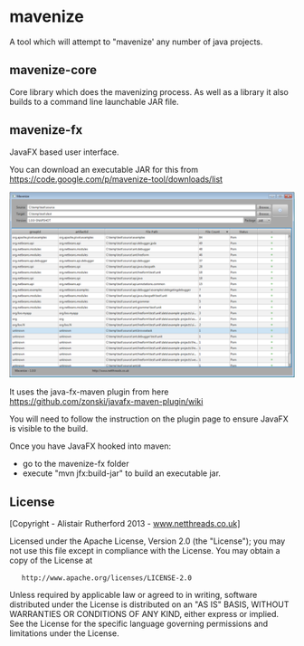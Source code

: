 mavenize
========

A tool which will attempt to "mavenize' any number of java projects. 


mavenize-core
-------------

Core library which does the mavenizing process. As well as a library it also builds to a command line launchable JAR file.

mavenize-fx
-----------

JavaFX based user interface.

You can download an executable JAR for this from https://code.google.com/p/mavenize-tool/downloads/list

![User interface](https://github.com/alistairrutherford/images/raw/master/mavenizefxA.png)


It uses the java-fx-maven plugin from here https://github.com/zonski/javafx-maven-plugin/wiki

You will need to follow the instruction on the plugin page to ensure JavaFX is visible to the build.

Once you have JavaFX hooked into maven:

- go to the mavenize-fx folder
- execute "mvn jfx:build-jar" to build an executable jar.

License
--------
[Copyright - Alistair Rutherford 2013 - www.netthreads.co.uk]

Licensed under the Apache License, Version 2.0 (the "License");
   you may not use this file except in compliance with the License.
   You may obtain a copy of the License at

       http://www.apache.org/licenses/LICENSE-2.0

   Unless required by applicable law or agreed to in writing, software
   distributed under the License is distributed on an "AS IS" BASIS,
   WITHOUT WARRANTIES OR CONDITIONS OF ANY KIND, either express or implied.
   See the License for the specific language governing permissions and
   limitations under the License.
